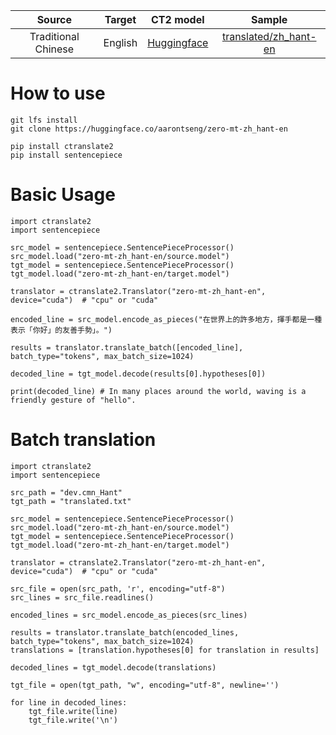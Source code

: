 |Source|Target|CT2 model|Sample|
|:-------------:|:---------------:|:---------------:|:---------------:|
|Traditional Chinese|English|[Huggingface](https://huggingface.co/aarontseng/zero-mt-zh_hant-en)|[translated/zh_hant-en](https://github.com/zape-aat/zero-mt/tree/main/translated/zh_hant-en)

# How to use

```
git lfs install
git clone https://huggingface.co/aarontseng/zero-mt-zh_hant-en
```

```
pip install ctranslate2
pip install sentencepiece
```
# Basic Usage

```
import ctranslate2
import sentencepiece

src_model = sentencepiece.SentencePieceProcessor()
src_model.load("zero-mt-zh_hant-en/source.model")
tgt_model = sentencepiece.SentencePieceProcessor()
tgt_model.load("zero-mt-zh_hant-en/target.model")

translator = ctranslate2.Translator("zero-mt-zh_hant-en", device="cuda")  # "cpu" or "cuda"

encoded_line = src_model.encode_as_pieces("在世界上的許多地方，揮手都是一種表示「你好」的友善手勢」。")

results = translator.translate_batch([encoded_line], batch_type="tokens", max_batch_size=1024)

decoded_line = tgt_model.decode(results[0].hypotheses[0])

print(decoded_line) # In many places around the world, waving is a friendly gesture of "hello".
```

# Batch translation
```
import ctranslate2
import sentencepiece

src_path = "dev.cmn_Hant"
tgt_path = "translated.txt"

src_model = sentencepiece.SentencePieceProcessor()
src_model.load("zero-mt-zh_hant-en/source.model")
tgt_model = sentencepiece.SentencePieceProcessor()
tgt_model.load("zero-mt-zh_hant-en/target.model")

translator = ctranslate2.Translator("zero-mt-zh_hant-en", device="cuda")  # "cpu" or "cuda"

src_file = open(src_path, 'r', encoding="utf-8")
src_lines = src_file.readlines()

encoded_lines = src_model.encode_as_pieces(src_lines)

results = translator.translate_batch(encoded_lines, batch_type="tokens", max_batch_size=1024)
translations = [translation.hypotheses[0] for translation in results]

decoded_lines = tgt_model.decode(translations)

tgt_file = open(tgt_path, "w", encoding="utf-8", newline='')

for line in decoded_lines:
    tgt_file.write(line)
    tgt_file.write('\n')
```
